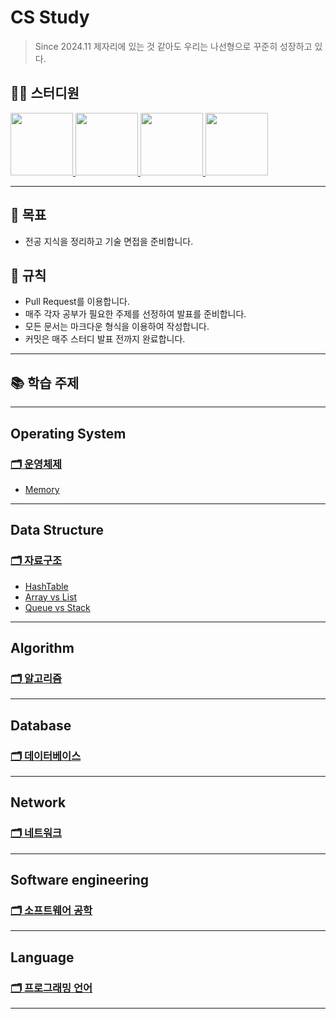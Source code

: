 # CS Study
> Since 2024.11
> 제자리에 있는 것 같아도 우리는 나선형으로 꾸준히 성장하고 있다.

## 👨‍💻  스터디원
<p>
<a href="https://github.com/jonghyeok98">
  <img src="https://avatars.githubusercontent.com/u/77715064?v=4" width="100">
</a>
<a href="https://github.com/vhzkclq0705">
  <img src="https://avatars.githubusercontent.com/u/75382687?v=4" width="100">
</a>
<a href="https://github.com/altpfwlzh">
  <img src="https://avatars.githubusercontent.com/u/103296628?v=4" width="100">
</a>
<a href="https://github.com/binnnnary">
  <img src="https://avatars.githubusercontent.com/u/127098522?v=4" width="100">
</a>
</p>
 
---

## 📖 목표
- 전공 지식을 정리하고 기술 면접을 준비합니다.

## 📝 규칙
- Pull Request를 이용합니다.
- 매주 각자 공부가 필요한 주제를 선정하여 발표를 준비합니다.
- 모든 문서는 마크다운 형식을 이용하여 작성합니다.
- 커밋은 매주 스터디 발표 전까지 완료합니다.

---

## 📚 학습 주제


---
## Operating System
### [🗂 운영체제](./Contents/OperatingSystem)
- [Memory](./Contents//OperatingSystem/Memory.md)

---

## Data Structure
### [🗂 자료구조](./Contents/DataStructure)
 - [HashTable](./Contents/DataStructure/HashTable.md)
 - [Array vs List](./Contents/DataStructure/Array,%20Dynamic%20Array%20vs%20Linked%20List.md)
 - [Queue vs Stack](./Contents/DataStructure/Queue(Circular,%20Priority)%20vs%20Stack.md)


---

## Algorithm
### [🗂 알고리즘](./Contents/Algorithm)

---

## Database
### [🗂 데이터베이스](./Contents/Database)

---

## Network
### [🗂 네트워크](./Contents/Network)


---


## Software engineering
### [🗂 소프트웨어 공학](./Contents/SoftwareEngineering)

---

## Language
### [🗂 프로그래밍 언어](./Contents/Language)

---
